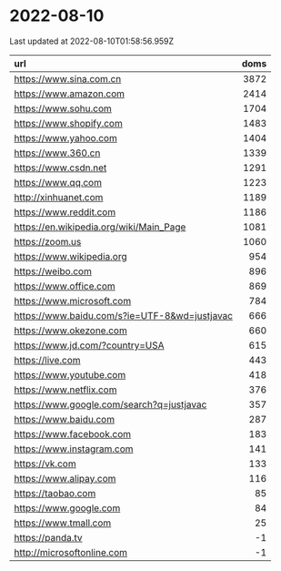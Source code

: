 # 2022-08-10

<!-- BEGIN -->
Last updated at 2022-08-10T01:58:56.959Z

url | doms
:- | -:
https://www.sina.com.cn | 3872
https://www.amazon.com | 2414
https://www.sohu.com | 1704
https://www.shopify.com | 1483
https://www.yahoo.com | 1404
https://www.360.cn | 1339
https://www.csdn.net | 1291
https://www.qq.com | 1223
http://xinhuanet.com | 1189
https://www.reddit.com | 1186
https://en.wikipedia.org/wiki/Main_Page | 1081
https://zoom.us | 1060
https://www.wikipedia.org | 954
https://weibo.com | 896
https://www.office.com | 869
https://www.microsoft.com | 784
https://www.baidu.com/s?ie=UTF-8&wd=justjavac | 666
https://www.okezone.com | 660
https://www.jd.com/?country=USA | 615
https://live.com | 443
https://www.youtube.com | 418
https://www.netflix.com | 376
https://www.google.com/search?q=justjavac | 357
https://www.baidu.com | 287
https://www.facebook.com | 183
https://www.instagram.com | 141
https://vk.com | 133
https://www.alipay.com | 116
https://taobao.com | 85
https://www.google.com | 84
https://www.tmall.com | 25
https://panda.tv | -1
http://microsoftonline.com | -1
<!-- END -->

